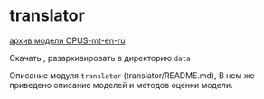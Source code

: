 # translator

[архив модели OPUS-mt-en-ru](https://drive.google.com/file/d/1rPQ7s9L9Yx0w1ZAHY74zsR-1umANKcu7/view?usp=sharing)

Скачать , разархивировать в директорию `data`

Описание модуля `translator` (translator/README.md), В нем же приведено описание моделей и методов оценки модели.


